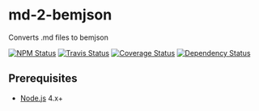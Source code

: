 # md-2-bemjson
Converts .md files to bemjson

[![NPM Status][npm-img]][npm]
[![Travis Status][test-img]][travis]
[![Coverage Status][coverage-img]][coveralls]
[![Dependency Status][dependency-img]][david]

[npm]:            https://www.npmjs.org/package/md-2-bemjson
[npm-img]:        https://img.shields.io/npm/v/md-2-bemjson.svg

[travis]:         https://travis-ci.org/birhoff/md-2-bemjson
[test-img]:       https://img.shields.io/travis/birhoff/md-2-bemjson.svg?label=tests

[coveralls]:      https://coveralls.io/r/birhoff/md-2-bemjson
[coverage-img]:   https://img.shields.io/coveralls/birhoff/md-2-bemjson.svg

[david]:          https://david-dm.org/birhoff/md-2-bemjson
[dependency-img]: http://img.shields.io/david/birhoff/md-2-bemjson.svg

## Prerequisites

- [Node.js](https://nodejs.org/en/) 4.x+

